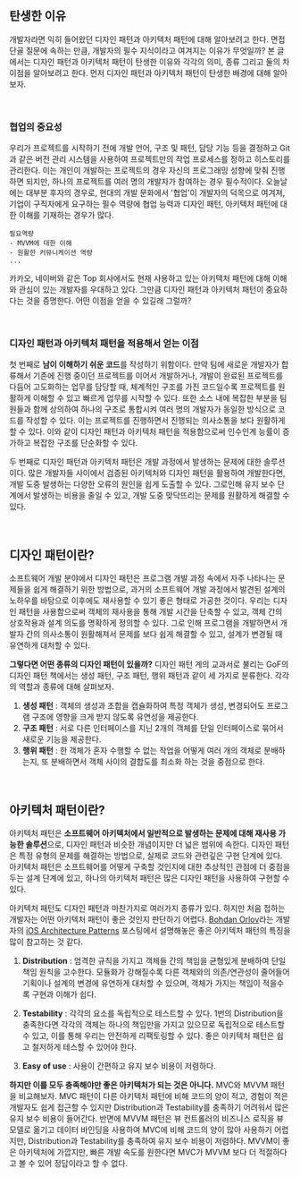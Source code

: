 ## 탄생한 이유

개발자라면 익히 들어왔던 디자인 패턴과 아키텍처 패턴에 대해 알아보려고 한다. 면접 단골 질문에 속하는 만큼, 개발자의 필수 지식이라고 여겨지는 이유가 무엇일까? 본 글에서는 디자인 패턴과 아키텍처 패턴이 탄생한 이유와 각각의 의미, 종류 그리고 둘의 차이점을 알아보려고 한다. 먼저 디자인 패턴과 아키텍처 패턴이 탄생한 배경에 대해 알아보자.

&nbsp;
### 협업의 중요성

우리가 프로젝트를 시작하기 전에 개발 언어, 구조 및 패턴, 담당 기능 등을 결정하고 Git과 같은 버전 관리 시스템을 사용하여 프로젝트만의 작업 프로세스를 정하고 히스토리를 관리한다. 이는 개인이 개발하는 프로젝트의 경우 자신의 프로그래밍 성향에 맞춰 진행하면 되지만, 하나의 프로젝트를 여러 명의 개발자가 참여하는 경우 필수적이다. 오늘날에는 대부분 후자의 경우로, 현대의 개발 문화에서 '협업'이 개발자의 덕목으로 여겨져, 기업이 구직자에게 요구하는 필수 역량에 협업 능력과 디자인 패턴, 아키텍처 패턴에 대한 이해를 기재하는 경우가 많다.

```
필요역량
- MVVM에 대한 이해
- 원활한 커뮤니케이션 역량
...
```

카카오, 네이버와 같은 Top 회사에서도 현재 사용하고 있는 아키텍처 패턴에 대해 이해와 관심이 있는 개발자를 우대하고 있다. 그만큼 디자인 패턴과 아키텍처 패턴이 중요하다는 것을 증명한다. 어떤 이점을 얻을 수 있길래 그럴까?


&nbsp;
### 디자인 패턴과 아키텍처 패턴을 적용해서 얻는 이점

첫 번째로 **남이 이해하기 쉬운 코드**를 작성하기 위함이다. 만약 팀에 새로운 개발자가 합류해서 기존에 진행 중이던 프로젝트를 이어서 개발하거나, 개발이 완료된 프로젝트를 다듬어 고도화하는 업무를 담당할 때, 체계적인 구조를 가진 코드일수록 프로젝트를 원활하게 이해할 수 있고 빠르게 업무를 시작할 수 있다. 또한 소스 내에 복잡한 부분을 팀원들과 함께 상의하여 하나의 구조로 통합시켜 여러 명의 개발자가 동일한 방식으로 코드를 작성할 수 있다. 이는 프로젝트를 진행하면서 진행되는 의사소통을 보다 원활하게 할 수 있다. 이와 같이 디자인 패턴과 아키텍처 패턴을 적용함으로써 인수인계 능률이 증가하고 복잡한 구조를 단순화할 수 있다.

두 번째로 디자인 패턴과 아키텍처 패턴은 개발 과정에서 발생하는 문제에 대한 솔루션이다. 많은 개발자들 사이에서 검증된 아키텍처와 디자인 패턴을 활용하여 개발한다면, 개발 도중 발생하는 다양한 오류의 원인을 쉽게 도출할 수 있다. 그로인해 유지 보수 단계에서 발생하는 비용을 줄일 수 있고, 개발 도중 맞닥뜨리는 문제를 원활하게 해결할 수 있다.

&nbsp;
## 디자인 패턴이란?

소프트웨어 개발 분야에서 디자인 패턴은 프로그램 개발 과정 속에서 자주 나타나는 문제들을 쉽게 해결하기 위한 방법으로, 과거의 소프트웨어 개발 과정에서 발견된 설계의 노하우를 바탕으로 이후에도 재사용할 수 있기 좋은 형태로 가공한 것이다. 우리는 디자인 패턴을 사용함으로써 객체의 재사용을 통해 개발 시간을 단축할 수 있고, 객체 간의 상호작용과 설계 의도를 명확하게 정의할 수 있다. 그로 인해 프로그램을 개발하면서 개발자 간의 의사소통이 원활해져서 문제를 보다 쉽게 해결할 수 있고, 설계가 변경될 때 유연하게 대처할 수 있다. 

**그렇다면 어떤 종류의 디자인 패턴이 있을까?** 디자인 패턴 계의 교과서로 불리는 GoF의 디자인 패턴 책에서는 생성 패턴, 구조 패턴, 행위 패턴과 같이 세 가지로 분류한다. 각각의 역할과 종류에 대해 살펴보자.

1. **생성 패턴** : 객체의 생성과 조합을 캡슐화하여 특정 객체가 생성, 변경되어도 프로그램 구조에 영향을 크게 받지 않도록 유연성을 제공한다.
2. **구조 패턴** : 서로 다른 인터페이스를 지닌 2개의 객체를 단일 인터페이스로 묶어서 새로운 기능을 제공한다.
3. **행위 패턴** : 한 객체가 혼자 수행할 수 없는 작업을 어떻게 여러 개의 객체로 분배하는지, 또 분배하면서 객체 사이의 결합도를 최소화 하는 것을 중점으로 한다.

&nbsp;
## 아키텍처 패턴이란?

아키텍처 패턴은 **소프트웨어 아키텍처에서 일반적으로 발생하는 문제에 대해 재사용 가능한 솔루션**으로, 디자인 패턴과 비슷한 개념이지만 더 넓은 범위에 속한다. 디자인 패턴은 특정 유형의 문제를 해결하는 방법으로, 실제로 코드와 관련깊은 구현 단계에 있다. 아키텍처 패턴은 소프트웨어를 어떻게 구축할 것인지에 대한 추상적인 관점에 더 중점을 두는 설계 단계에 있고, 하나의 아키텍처 패턴은 많은 디자인 패턴을 사용하여 구현할 수 있다. 

아키텍처 패턴도 디자인 패턴과 마찬가지로 여러가지 종류가 있다. 하지만 처음 접하는 개발자는 어떤 아키텍처 패턴이 좋은 것인지 판단하기 어렵다. [Bohdan Orlov](https://github.com/BohdanOrlov)라는 개발자의 [iOS Architecture Patterns](https://medium.com/ios-os-x-development/ios-architecture-patterns-ecba4c38de52) 포스팅에서 설명해놓은 좋은 아키텍처 패턴의 특징을 많이 참고하는 것 같다.

1. **Distribution** : 엄격한 규칙을 가지고 객체들 간의 책임을 균형있게 분배하여 단일 책임 원칙을 고수한다. 모듈화가 강해질수록 다른 객체와의 의존/연관성이 줄어들어 기획이나 설계의 변경에 유연하게 대처할 수 있으며, 객체가 가지는 책임이 적을수록 구현과 이해가 쉽다.

2. **Testability** : 각각의 요소를 독립적으로 테스트할 수 있다. 1번의 Distribution을 충족한다면 각각의 객체는 하나의 책임만을 가지고 있으므로 독립적으로 테스트할 수 있고, 이를 통해 우리는 안전하게 리팩토링할 수 있다. 좋은 아키텍처 패턴은 쉽고 철저하게 테스할 수 있어야 한다.

3. **Easy of use** : 사용이 간편하고 유지 보수 비용이 저렴하다.

**하지만 이를 모두 충족해야만 좋은 아키텍처가 되는 것은 아니다.** MVC와 MVVM 패턴을 비교해보자. MVC 패턴이 다른 아키텍처 패턴에 비해 코드의 양이 적고, 경험이 적은 개발자도 쉽게 접근할 수 있지만 Distribution과 Testability를 충족하기 어려워서 많은 유지 보수 비용이 들어간다. 반면에 MVVM 패턴은 뷰 컨트롤러의 비즈니스 로직을 뷰 모델로 옮기고 데이터 바인딩을 사용하여 MVC에 비해 코드의 양이 많아 사용하기 어렵지만, Distribution과 Testability를 충족하여 유지 보수 비용이 저렴하다. MVVM이 좋은 아키텍처에 가깝지만, 빠른 개발 속도를 원한다면 MVC가 MVVM 보다 더 적절하다고 볼 수 있어 정답이라고 할 수 없다.
